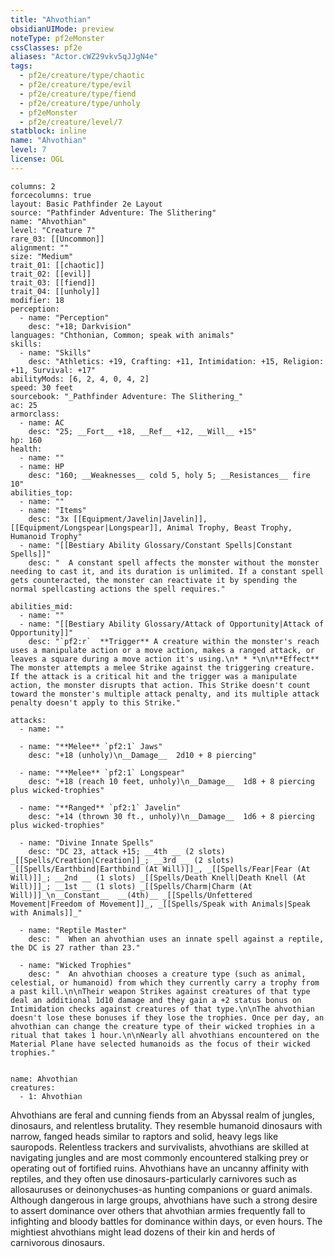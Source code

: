 ```yaml
---
title: "Ahvothian"
obsidianUIMode: preview
noteType: pf2eMonster
cssClasses: pf2e
aliases: "Actor.cWZ29vkv5qJJgN4e" 
tags:
  - pf2e/creature/type/chaotic
  - pf2e/creature/type/evil
  - pf2e/creature/type/fiend
  - pf2e/creature/type/unholy
  - pf2eMonster
  - pf2e/creature/level/7
statblock: inline
name: "Ahvothian"
level: 7
license: OGL
---
```


```statblock
columns: 2
forcecolumns: true
layout: Basic Pathfinder 2e Layout
source: "Pathfinder Adventure: The Slithering"
name: "Ahvothian"
level: "Creature 7"
rare_03: [[Uncommon]]
alignment: ""
size: "Medium"
trait_01: [[chaotic]]
trait_02: [[evil]]
trait_03: [[fiend]]
trait_04: [[unholy]]
modifier: 18
perception:
  - name: "Perception"
    desc: "+18; Darkvision"
languages: "Chthonian, Common; speak with animals"
skills:
  - name: "Skills"
    desc: "Athletics: +19, Crafting: +11, Intimidation: +15, Religion: +11, Survival: +17"
abilityMods: [6, 2, 4, 0, 4, 2]
speed: 30 feet
sourcebook: "_Pathfinder Adventure: The Slithering_"
ac: 25
armorclass:
  - name: AC
    desc: "25; __Fort__ +18, __Ref__ +12, __Will__ +15"
hp: 160
health:
  - name: ""
  - name: HP
    desc: "160; __Weaknesses__ cold 5, holy 5; __Resistances__ fire 10"
abilities_top:
  - name: ""
  - name: "Items"
    desc: "3x [[Equipment/Javelin|Javelin]], [[Equipment/Longspear|Longspear]], Animal Trophy, Beast Trophy, Humanoid Trophy"
  - name: "[[Bestiary Ability Glossary/Constant Spells|Constant Spells]]"
    desc: "  A constant spell affects the monster without the monster needing to cast it, and its duration is unlimited. If a constant spell gets counteracted, the monster can reactivate it by spending the normal spellcasting actions the spell requires."

abilities_mid:
  - name: ""
  - name: "[[Bestiary Ability Glossary/Attack of Opportunity|Attack of Opportunity]]"
    desc: "`pf2:r`  **Trigger** A creature within the monster's reach uses a manipulate action or a move action, makes a ranged attack, or leaves a square during a move action it's using.\n* * *\n\n**Effect** The monster attempts a melee Strike against the triggering creature. If the attack is a critical hit and the trigger was a manipulate action, the monster disrupts that action. This Strike doesn't count toward the monster's multiple attack penalty, and its multiple attack penalty doesn't apply to this Strike."

attacks:
  - name: ""

  - name: "**Melee** `pf2:1` Jaws"
    desc: "+18 (unholy)\n__Damage__  2d10 + 8 piercing"

  - name: "**Melee** `pf2:1` Longspear"
    desc: "+18 (reach 10 feet, unholy)\n__Damage__  1d8 + 8 piercing plus wicked-trophies"

  - name: "**Ranged** `pf2:1` Javelin"
    desc: "+14 (thrown 30 ft., unholy)\n__Damage__  1d6 + 8 piercing plus wicked-trophies"

  - name: "Divine Innate Spells"
    desc: "DC 23, attack +15; __4th __ (2 slots) _[[Spells/Creation|Creation]]_; __3rd __ (2 slots) _[[Spells/Earthbind|Earthbind (At Will)]]_, _[[Spells/Fear|Fear (At Will)]]_; __2nd __ (1 slots) _[[Spells/Death Knell|Death Knell (At Will)]]_; __1st __ (1 slots) _[[Spells/Charm|Charm (At Will)]]_\n__Constant__  __(4th)__ _[[Spells/Unfettered Movement|Freedom of Movement]]_, _[[Spells/Speak with Animals|Speak with Animals]]_"

  - name: "Reptile Master"
    desc: "  When an ahvothian uses an innate spell against a reptile, the DC is 27 rather than 23."

  - name: "Wicked Trophies"
    desc: "  An ahvothian chooses a creature type (such as animal, celestial, or humanoid) from which they currently carry a trophy from a past kill.\n\nTheir weapon Strikes against creatures of that type deal an additional 1d10 damage and they gain a +2 status bonus on Intimidation checks against creatures of that type.\n\nThe ahvothian doesn't lose these bonuses if they lose the trophies. Once per day, an ahvothian can change the creature type of their wicked trophies in a ritual that takes 1 hour.\n\nNearly all ahvothians encountered on the Material Plane have selected humanoids as the focus of their wicked trophies."
 
```

```encounter-table
name: Ahvothian
creatures:
  - 1: Ahvothian
```



Ahvothians are feral and cunning fiends from an Abyssal realm of jungles, dinosaurs, and relentless brutality. They resemble humanoid dinosaurs with narrow, fanged heads similar to raptors and solid, heavy legs like sauropods. Relentless trackers and survivalists, ahvothians are skilled at navigating jungles and are most commonly encountered stalking prey or operating out of fortified ruins. Ahvothians have an uncanny affinity with reptiles, and they often use dinosaurs-particularly carnivores such as allosauruses or deinonychuses-as hunting companions or guard animals. Although dangerous in large groups, ahvothians have such a strong desire to assert dominance over others that ahvothian armies frequently fall to infighting and bloody battles for dominance within days, or even hours. The mightiest ahvothians might lead dozens of their kin and herds of carnivorous dinosaurs.
